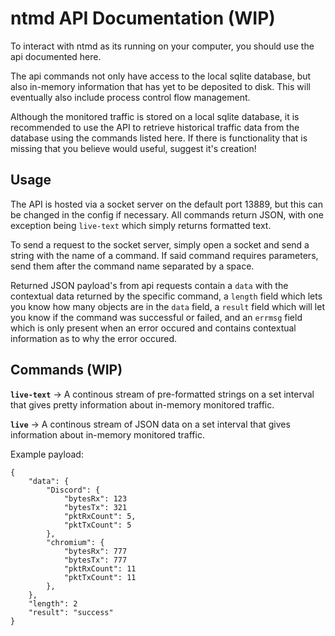# **ntmd API Documentation (WIP)**

To interact with ntmd as its running on your computer, you should use the api documented here. 

The api commands not only have access to the local sqlite database, but also in-memory information that has yet to be deposited to disk. This will eventually also include process control flow management.

Although the monitored traffic is stored on a local sqlite database, it is recommended to use the API to retrieve historical traffic data from the database using the commands listed here. If there is functionality that is missing that you believe would useful, suggest it's creation! 

## Usage

The API is hosted via a socket server on the default port 13889, but this can be changed in the config if necessary. All commands return JSON, with one exception being `live-text` which simply returns formatted text.

To send a request to the socket server, simply open a socket and send a string with the name of a command. If said command requires parameters, send them after the command name separated by a space.

Returned JSON payload's from api requests contain a `data` with the contextual data returned by the specific command,  a `length` field which lets you know how many objects are in the `data` field, a `result` field which will let you know if the command was successful or failed, and an `errmsg` field which is only present when an error occured and contains contextual information as to why the error occured. 

## Commands (WIP)

**`live-text`** -> A continous stream of pre-formatted strings on a set interval that gives pretty information about in-memory monitored traffic.

**`live`** -> A continous stream of JSON data on a set 
interval that gives information about in-memory monitored traffic.

Example payload:
```
{
    "data": {
        "Discord": {
            "bytesRx": 123
            "bytesTx": 321
            "pktRxCount": 5,
            "pktTxCount": 5
        },
        "chromium": {
            "bytesRx": 777
            "bytesTx": 777
            "pktRxCount": 11
            "pktTxCount": 11
        },
    },
    "length": 2
    "result": "success"
}
```